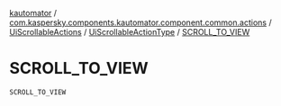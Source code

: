 [kautomator](../../../index.md) / [com.kaspersky.components.kautomator.component.common.actions](../../index.md) / [UiScrollableActions](../index.md) / [UiScrollableActionType](index.md) / [SCROLL_TO_VIEW](./-s-c-r-o-l-l_-t-o_-v-i-e-w.md)

# SCROLL_TO_VIEW

`SCROLL_TO_VIEW`